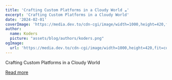 ```yaml
---
title: 'Crafting Custom Platforms in a Cloudy World ☁️'
excerpt: 'Crafting Custom Platforms in a Cloudy World'
date: '2024-02-01'
coverImage: 'https://media.dev.to/cdn-cgi/image/width=1000,height=420,fit=cover,gravity=auto,format=auto/https%3A%2F%2Fdev-to-uploads.s3.amazonaws.com%2Fuploads%2Farticles%2Fkvejoimndyuoljcwjjep.gif'
author:
  name: Koders
  picture: "assets/blog/authors/koders.png"
ogImage:
  url: 'https://media.dev.to/cdn-cgi/image/width=1000,height=420,fit=cover,gravity=auto,format=auto/https%3A%2F%2Fdev-to-uploads.s3.amazonaws.com%2Fuploads%2Farticles%2Fkvejoimndyuoljcwjjep.gif'
---
```


Crafting Custom Platforms in a Cloudy World

[Read more](https://dev.to/winglang/crafting-custom-platforms-in-a-cloudy-world-3ib1)
